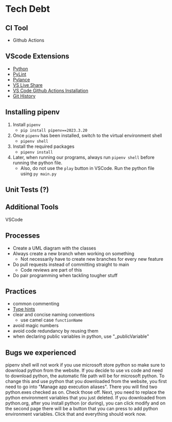 # Tech Debt

## CI Tool
- Github Actions

## VScode Extensions
- [Python](https://marketplace.visualstudio.com/items?itemName=ms-python.python)
- [PyLint](https://marketplace.visualstudio.com/items?itemName=ms-python.pylint)
- [Pylance](https://marketplace.visualstudio.com/items?itemName=ms-python.vscode-pylance)
- [VS Live Share](https://marketplace.visualstudio.com/items?itemName=MS-vsliveshare.vsliveshare)
- [VS Code Github Actions Installation](https://marketplace.visualstudio.com/items?itemName=github.vscode-github-actions)
- [Git History](https://marketplace.visualstudio.com/items?itemName=donjayamanne.githistory)

## Installing pipenv

1. Install `pipenv`
    - `pip install pipenv==2023.3.20`
2. Once `pipenv` has been installed, switch to the virtual environment shell
    - `pipenv shell`
3. Install the required packages
    - `pipenv install`
4. Later, when running our programs, always run `pipenv shell` before running the python file. 
    - Also, do not use the `play` button in VSCode. Run the python file using `py main.py`

## Unit Tests (?)

## Additional Tools

VSCode

## Processes
- Create a UML diagram with the classes
- Always create a new branch when working on something
    - Not necessarily have to create new branches for every new feature 
- Do pull requests instead of committing straight to main
    - Code reviews are part of this
- Do pair programming when tackling tougher stuff

## Practices
- common commenting
- [Type hints](https://docs.python.org/3/library/typing.html)
- clear and concise naming conventions
    - use camel case `functionName`
- avoid magic numbers
- avoid code redundancy by reusing them
- when declaring public variables in python, use "_publicVariable"

## Bugs we experienced

pipenv shell will not work if you use microsoft store python so make sure to download python from the website.
If you decide to use vs code and need to download python, the automatic file path will be for microsoft python. To change this and use python that you downloaded from the website, you first need to go into "Manage app execution aliases". There you will find two python.exes checked as on. Check those off. Next, you need to replace the python environment variables that you just deleted. If you downloaded from python.org, after you install python (or during), you can click modify and on the second page there will be a button that you can press to add python environment variables. Click that and everything should work now.
